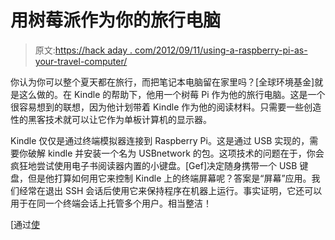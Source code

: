 # 用树莓派作为你的旅行电脑

> 原文:[https://hack aday . com/2012/09/11/using-a-raspberry-pi-as-your-travel-computer/](https://hackaday.com/2012/09/11/using-a-raspberry-pi-as-your-travel-computer/)

你认为你可以整个夏天都在旅行，而把笔记本电脑留在家里吗？[全球环境基金]就是这么做的。在 Kindle 的帮助下，他用一个树莓 Pi 作为他的旅行电脑。这是一个很容易想到的联想，因为他计划带着 Kindle 作为他的阅读材料。只需要一些创造性的黑客技术就可以让它作为单板计算机的显示器。

Kindle 仅仅是通过终端模拟器连接到 Raspberry Pi。这是通过 USB 实现的，需要你破解 kindle 并安装一个名为 USBnetwork 的包。这项技术的问题在于，你会疯狂地尝试使用电子书阅读器内置的小键盘。[Gef]决定随身携带一个 USB 键盘，但是他打算如何用它来控制 Kindle 上的终端屏幕呢？答案是“屏幕”应用。我们经常在退出 SSH 会话后使用它来保持程序在机器上运行。事实证明，它还可以用于在同一个终端会话上托管多个用户。相当整洁！

[通过[使](http://blog.makezine.com/2012/09/11/kindleberry-pi/)